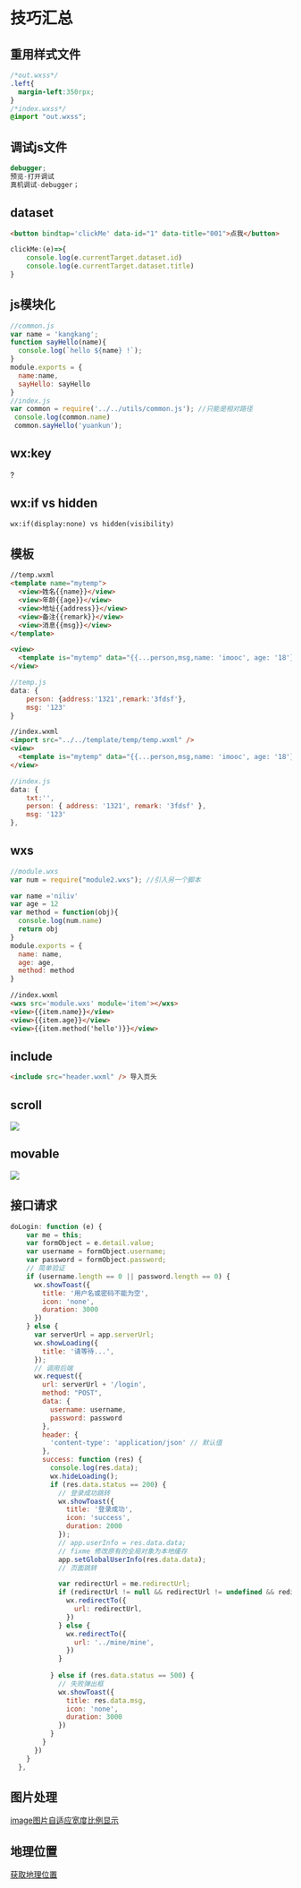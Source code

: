 # 技巧汇总

## 重用样式文件

```css
/*out.wxss*/
.left{
  margin-left:350rpx;
}
/*index.wxss*/
@import "out.wxss";
```

## 调试js文件

```javascript
debugger;
预览-打开调试
真机调试-debugger；
```

## dataset

```html
<button bindtap='clickMe' data-id="1" data-title="001">点我</button>
```

```javascript
clickMe:(e)=>{
    console.log(e.currentTarget.dataset.id)
    console.log(e.currentTarget.dataset.title)
}
```

## js模块化

```javascript
//common.js
var name = 'kangkang';
function sayHello(name){
  console.log(`hello ${name} !`);
}
module.exports = {
  name:name,
  sayHello: sayHello
}
//index.js
var common = require('../../utils/common.js'); //只能是相对路径
 console.log(common.name)
 common.sayHello('yuankun');
```

## wx:key

?

## wx:if vs hidden

```html
wx:if(display:none) vs hidden(visibility)
```

## 模板

```html
//temp.wxml
<template name="mytemp">
  <view>姓名{{name}}</view>
  <view>年龄{{age}}</view>
  <view>地址{{address}}</view>
  <view>备注{{remark}}</view>
  <view>消息{{msg}}</view>
</template>

<view>
  <template is="mytemp" data="{{...person,msg,name: 'imooc', age: '18'}}" />
</view>
```

```javascript
//temp.js
data: {
    person: {address:'1321',remark:'3fdsf'},
    msg: '123'
}
```

```html
//index.wxml
<import src="../../template/temp/temp.wxml" />
<view>
  <template is="mytemp" data="{{...person,msg,name: 'imooc', age: '18'}}" />
</view>
```

```javascript
//index.js
data: {
    txt:'',
    person: { address: '1321', remark: '3fdsf' },
    msg: '123'
},
```



## wxs

```javascript
//module.wxs
var num = require("module2.wxs"); //引入另一个脚本

var name ='niliv'
var age = 12
var method = function(obj){
  console.log(num.name)
  return obj
}
module.exports = {
  name: name,
  age: age,
  method: method
}
```

```html
//index.wxml
<wxs src='module.wxs' module='item'></wxs>
<view>{{item.name}}</view>
<view>{{item.age}}</view>
<view>{{item.method('hello')}}</view>
```

## include

```html
<include src="header.wxml" /> 导入页头
```

## scroll

![](https://niliv-technology-1252830662.cos.ap-chengdu.myqcloud.com/mina/Snipaste_2019-04-08_12-38-43.png)

## movable

![](https://niliv-technology-1252830662.cos.ap-chengdu.myqcloud.com/mina/Snipaste_2019-04-08_12-50-24.png)

## 接口请求

```javascript
doLogin: function (e) {
    var me = this;
    var formObject = e.detail.value;
    var username = formObject.username;
    var password = formObject.password;
    // 简单验证
    if (username.length == 0 || password.length == 0) {
      wx.showToast({
        title: '用户名或密码不能为空',
        icon: 'none',
        duration: 3000
      })
    } else {
      var serverUrl = app.serverUrl;
      wx.showLoading({
        title: '请等待...',
      });
      // 调用后端
      wx.request({
        url: serverUrl + '/login',
        method: "POST",
        data: {
          username: username,
          password: password
        },
        header: {
          'content-type': 'application/json' // 默认值
        },
        success: function (res) {
          console.log(res.data);
          wx.hideLoading();
          if (res.data.status == 200) {
            // 登录成功跳转 
            wx.showToast({
              title: '登录成功',
              icon: 'success',
              duration: 2000
            });
            // app.userInfo = res.data.data;
            // fixme 修改原有的全局对象为本地缓存
            app.setGlobalUserInfo(res.data.data);
            // 页面跳转

            var redirectUrl = me.redirectUrl;
            if (redirectUrl != null && redirectUrl != undefined && redirectUrl != '') {
              wx.redirectTo({
                url: redirectUrl,
              })
            } else {
              wx.redirectTo({
                url: '../mine/mine',
              })
            }
            
          } else if (res.data.status == 500) {
            // 失败弹出框
            wx.showToast({
              title: res.data.msg,
              icon: 'none',
              duration: 3000
            })
          }
        }
      })
    }
  },
```



## 图片处理

[image图片自适应宽度比例显示](<http://www.wxapp-union.com/portal.php?mod=view&aid=1197>)

## 地理位置

[获取地理位置](<https://blog.csdn.net/UFO00001/article/details/72879360>)

